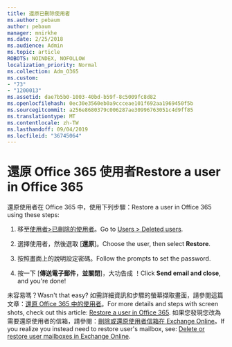 ```yaml
---
title: 還原已刪除使用者
ms.author: pebaum
author: pebaum
manager: mnirkhe
ms.date: 2/25/2018
ms.audience: Admin
ms.topic: article
ROBOTS: NOINDEX, NOFOLLOW
localization_priority: Normal
ms.collection: Adm_O365
ms.custom:
- "73"
- "1200013"
ms.assetid: dae7b5b0-1003-40bd-b59f-8c5009fc8d82
ms.openlocfilehash: 0ec30e3560eb0a9ccceae101f692aa1969450f5b
ms.sourcegitcommit: a256e8680379c006287ae30996763051c4d9ff85
ms.translationtype: MT
ms.contentlocale: zh-TW
ms.lasthandoff: 09/04/2019
ms.locfileid: "36745064"
---
```

# <a name="restore-a-user-in-office-365"></a><span data-ttu-id="3a21f-102">還原 Office 365 使用者</span><span class="sxs-lookup"><span data-stu-id="3a21f-102">Restore a user in Office 365</span></span>

<span data-ttu-id="3a21f-103">還原使用者在 Office 365 中，使用下列步驟：</span><span class="sxs-lookup"><span data-stu-id="3a21f-103">Restore a user in Office 365 using these steps:</span></span>
  
1. <span data-ttu-id="3a21f-104">移至[使用者\>已刪除的使用者](https://admin.microsoft.com/adminportal/home#/deletedusers)。</span><span class="sxs-lookup"><span data-stu-id="3a21f-104">Go to [Users \> Deleted users](https://admin.microsoft.com/adminportal/home#/deletedusers).</span></span>

2. <span data-ttu-id="3a21f-105">選擇使用者，然後選取 [**還原**]。</span><span class="sxs-lookup"><span data-stu-id="3a21f-105">Choose the user, then select **Restore**.</span></span>

3. <span data-ttu-id="3a21f-106">按照畫面上的說明設定密碼。</span><span class="sxs-lookup"><span data-stu-id="3a21f-106">Follow the prompts to set the password.</span></span>

4. <span data-ttu-id="3a21f-107">按一下 [**傳送電子郵件，並關閉**]，大功告成 ！</span><span class="sxs-lookup"><span data-stu-id="3a21f-107">Click **Send email and close**, and you're done!</span></span>

<span data-ttu-id="3a21f-108">未容易嗎？</span><span class="sxs-lookup"><span data-stu-id="3a21f-108">Wasn't that easy?</span></span> <span data-ttu-id="3a21f-109">如需詳細資訊和步驟的螢幕擷取畫面，請參閱這篇文章：[還原 Office 365 中的使用者](https://docs.microsoft.com/office365/admin/add-users/restore-user)。</span><span class="sxs-lookup"><span data-stu-id="3a21f-109">For more details and steps with screen shots, check out this article: [Restore a user in Office 365](https://docs.microsoft.com/office365/admin/add-users/restore-user).</span></span> <span data-ttu-id="3a21f-110">如果您發現您改為需要還原使用者的信箱，請參閱：[刪除或還原使用者信箱在 Exchange Online](https://docs.microsoft.com/exchange/recipients-in-exchange-online/delete-or-restore-mailboxes)。</span><span class="sxs-lookup"><span data-stu-id="3a21f-110">If you realize you instead need to restore user's mailbox, see: [Delete or restore user mailboxes in Exchange Online](https://docs.microsoft.com/exchange/recipients-in-exchange-online/delete-or-restore-mailboxes).</span></span>
